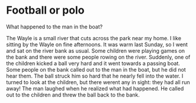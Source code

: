 # Football or polo

What happened to the man in the boat?

The Wayle is a small river that cuts across the park near my home. I like sitting by the Wayle on fine afternoons. It was warm last Sunday, so I went and sat on the river bank as usual. Some children were playing games on the bank and there were some people rowing on the river. Suddenly, one of the children kicked a ball very hard and it went towards a passing boat. Some people on the bank called out to the man in the boat, but he did not hear them. The ball struck him so hard that he nearly fell into the water. I turned to look at the children, but there werent any in sight: they had all run away! The man laughed when he realized what had happened. He called out to the children and threw the ball back to the bank.
